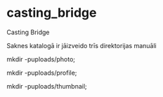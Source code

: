 # casting_bridge
Casting Bridge

Saknes katalogā ir jāizveido trīs direktorijas manuāli

mkdir -puploads/photo;

mkdir -puploads/profile;

mkdir -puploads/thumbnail;
